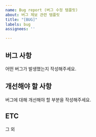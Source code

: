 ```yaml
---
name: Bug report (버그 수정 템플릿)
about: 버그 제보 관련 템플릿
title: "[BUG]"
labels: bug
assignees: ''

---
```


## 버그 사항

어떤 버그가 발생했는지 작성해주세요.

## 개선해야 할 사항

버그에 대해 개선해야 할 부분을 작성해주세요.

## ETC

그 외
